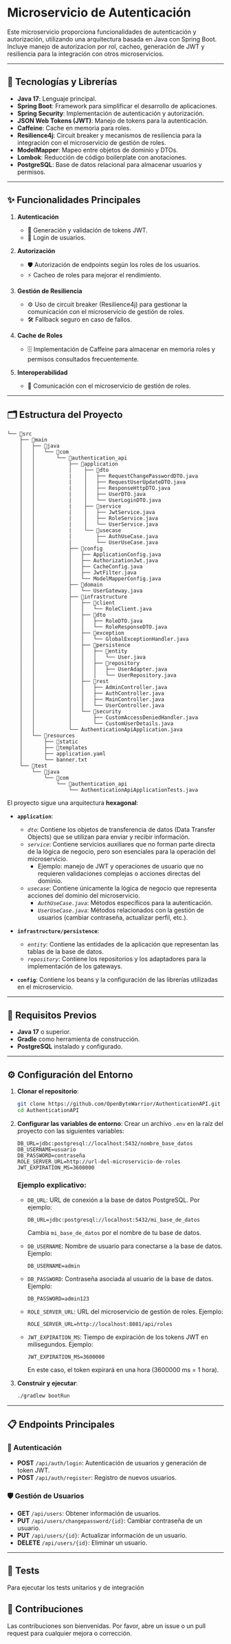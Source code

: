# Microservicio de Autenticación

Este microservicio proporciona funcionalidades de autenticación y autorización, utilizando una arquitectura basada en Java con Spring Boot. Incluye manejo de autorizacion por rol, cacheo, generación de JWT y resiliencia para la integración con otros microservicios.

---

## 🚀 Tecnologías y Librerías

- **Java 17**: Lenguaje principal.
- **Spring Boot**: Framework para simplificar el desarrollo de aplicaciones.
- **Spring Security**: Implementación de autenticación y autorización.
- **JSON Web Tokens (JWT)**: Manejo de tokens para la autenticación.
- **Caffeine**: Cache en memoria para roles.
- **Resilience4j**: Circuit breaker y mecanismos de resiliencia para la integración con el microservicio de gestión de roles.
- **ModelMapper**: Mapeo entre objetos de dominio y DTOs.
- **Lombok**: Reducción de código boilerplate con anotaciones.
- **PostgreSQL**: Base de datos relacional para almacenar usuarios y permisos.

---

## ✨ Funcionalidades Principales

1. **Autenticación**

   - 🔑 Generación y validación de tokens JWT.
   - 👤 Login de usuarios.

2. **Autorización**

   - 🛡️ Autorización de endpoints según los roles de los usuarios.
   - ⚡ Cacheo de roles para mejorar el rendimiento.

3. **Gestión de Resiliencia**

   - ⚙️ Uso de circuit breaker (Resilience4j) para gestionar la comunicación con el microservicio de gestión de roles.
   - 🛠️ Fallback seguro en caso de fallos.

4. **Cache de Roles**

   - 🗄️ Implementación de Caffeine para almacenar en memoria roles y permisos consultados frecuentemente.

5. **Interoperabilidad**

   - 🔄 Comunicación con el microservicio de gestión de roles.

---

## 🗂️ Estructura del Proyecto

```plaintext
└── 📁src
    ├── 📁main
    │   ├── 📁java
    │   │   └── 📁com
    │   │       └── 📁authentication_api
    │   │           ├── 📁application
    │   │           |    ├── 📁dto
    │   │           |    │   ├── RequestChangePasswordDTO.java
    │   │           |    │   ├── RequestUserUpdateDTO.java
    │   │           |    │   ├── ResponseHttpDTO.java
    │   │           |    │   ├── UserDTO.java
    │   │           |    │   └── UserLoginDTO.java
    │   │           |    ├── 📁service
    │   │           |    │   ├── JwtService.java
    │   │           |    │   ├── RoleService.java
    │   │           |    │   └── UserService.java
    │   │           |    └── 📁usecase
    │   │           |        ├── AuthUseCase.java
    │   │           |        └── UserUseCase.java
    │   │           ├── 📁config
    │   │           │   ├── ApplicationConfig.java
    │   │           │   ├── AuthorizationJwt.java
    │   │           │   ├── CacheConfig.java
    │   │           │   ├── JwtFilter.java
    │   │           │   └── ModelMapperConfig.java
    │   │           ├── 📁domain
    │   │           │   └── UserGateway.java
    │   │           ├── 📁infrastructure
    │   │           │   ├── 📁client
    │   │           │   │   └── RoleClient.java
    │   │           │   ├── 📁dto
    │   │           │   │   ├── RoleDTO.java
    │   │           │   │   └── RoleResponseDTO.java
    │   │           │   ├── 📁exception
    │   │           │   │   └── GlobalExceptionHandler.java
    │   │           │   ├── 📁persistence
    │   │           │   │   ├── 📁entity
    │   │           │   │   │   └── User.java
    │   │           │   │   ├── 📁repository
    │   │           │   │   │   ├── UserAdapter.java
    │   │           │   │   │   └── UserRepository.java
    │   │           │   ├── 📁rest
    │   │           │   │   ├── AdminController.java
    │   │           │   │   ├── AuthController.java
    │   │           │   │   ├── MainController.java
    │   │           │   │   └── UserController.java
    │   │           │   └── 📁security
    │   │           │       ├── CustomAccessDeniedHandler.java
    │   │           │       └── CustomUserDetails.java
    │   │           └── AuthenticationApiApplication.java
    │   └── 📁resources
    │       ├── 📁static
    │       ├── 📁templates
    │       ├── application.yaml
    │       └── banner.txt
    └── 📁test
        └── 📁java
            └── 📁com
                └── 📁authentication_api
                    └── AuthenticationApiApplicationTests.java
```

El proyecto sigue una arquitectura **hexagonal**:

- **`application`**:
  - *`dto`*: Contiene los objetos de transferencia de datos (Data Transfer Objects) que se utilizan para enviar y recibir información.
  - *`service`*: Contiene servicios auxiliares que no forman parte directa de la lógica de negocio, pero son esenciales para la operación del microservicio. 
    - Ejemplo: manejo de JWT y operaciones de usuario que no requieren validaciones complejas o acciones directas del dominio.
  - *`usecase`*: Contiene únicamente la lógica de negocio que representa acciones del dominio del microservicio.
    - *`AuthUseCase.java`*: Métodos específicos para la autenticación.
    - *`UserUseCase.java`*: Métodos relacionados con la gestión de usuarios (cambiar contraseña, actualizar perfil, etc.).

- **`infrastructure/persistence`**:
  - *`entity`*: Contiene las entidades de la aplicación que representan las tablas de la base de datos.
  - *`repository`*: Contiene los repositorios y los adaptadores para la implementación de los gateways.

- **`config`**: Contiene los beans y la configuración de las librerías utilizadas en el microservicio.

---

## 🔧 Requisitos Previos

- **Java 17** o superior.
- **Gradle** como herramienta de construcción.
- **PostgreSQL** instalado y configurado.

---

## ⚙️ Configuración del Entorno

1. **Clonar el repositorio**:

   ```bash
   git clone https://github.com/OpenByteWarrior/AuthenticationAPI.git
   cd AuthenticationAPI
   ```

2. **Configurar las variables de entorno**:
   Crear un archivo `.env` en la raíz del proyecto con las siguientes variables:

   ```env
   DB_URL=jdbc:postgresql://localhost:5432/nombre_base_datos
   DB_USERNAME=usuario
   DB_PASSWORD=contraseña
   ROLE_SERVER_URL=http://url-del-microservicio-de-roles
   JWT_EXPIRATION_MS=3600000
   ```

   ### Ejemplo explicativo:

   - `DB_URL`: URL de conexión a la base de datos PostgreSQL. Por ejemplo:
     ```env
     DB_URL=jdbc:postgresql://localhost:5432/mi_base_de_datos
     ```
     Cambia `mi_base_de_datos` por el nombre de tu base de datos.

   - `DB_USERNAME`: Nombre de usuario para conectarse a la base de datos. Ejemplo:
     ```env
     DB_USERNAME=admin
     ```

   - `DB_PASSWORD`: Contraseña asociada al usuario de la base de datos. Ejemplo:
     ```env
     DB_PASSWORD=admin123
     ```

   - `ROLE_SERVER_URL`: URL del microservicio de gestión de roles. Ejemplo:
     ```env
     ROLE_SERVER_URL=http://localhost:8081/api/roles
     ```

   - `JWT_EXPIRATION_MS`: Tiempo de expiración de los tokens JWT en milisegundos. Ejemplo:
     ```env
     JWT_EXPIRATION_MS=3600000
     ```
     En este caso, el token expirará en una hora (3600000 ms = 1 hora).

3. **Construir y ejecutar**:

   ```bash
   ./gradlew bootRun
   ```

---

## 📋 Endpoints Principales

### 🔑 Autenticación

 - **POST** `/api/auth/login`: Autenticación de usuarios y generación de token JWT.
 - **POST** `/api/auth/register`: Registro de nuevos usuarios.

### 🛡️ Gestión de Usuarios

 - **GET** `/api/users`: Obtener información de usuarios.
 - **PUT** `/api/users/changepassword/{id}`: Cambiar contraseña de un usuario.
 - **PUT** `/api/users/{id}`: Actualizar información de un usuario.
 - **DELETE** `/api/users/{id}`: Eliminar un usuario.

---

## 🧪 Tests

Para ejecutar los tests unitarios y de integración

## 🤝 Contribuciones

Las contribuciones son bienvenidas. Por favor, abre un issue o un pull request para cualquier mejora o corrección.
